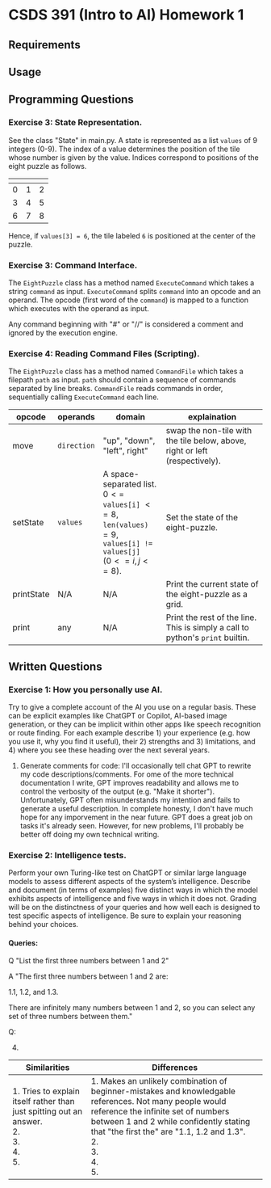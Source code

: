 
# CSDS 391 (Intro to AI) Homework 1

## Requirements

## Usage

## Programming Questions

### Exercise 3: State Representation.
See the class "State" in main.py. A state is represented as a list `values` of 9 integers (0-9). The index of a value determines the position of the tile whose number is given by the value. Indices correspond to positions of the eight puzzle as follows.

| <!-- -->    | <!-- -->   | <!-- -->    |
|---|---|---|
| 0 | 1 | 2 |
| 3 | 4 | 5 |
| 6 | 7 | 8 |

Hence, if `values[3] = 6`, the tile labeled `6` is positioned at the center of the puzzle.

### Exercise 3: Command Interface.
The `EightPuzzle` class has a method named `ExecuteCommand` which takes a string `command` as input. `ExecuteCommand` splits `command` into an opcode and an operand. The opcode (first word of the `command`) is mapped to a function which executes with the operand as input.

Any command beginning with "#" or "//" is considered a comment and ignored by the execution engine.

### Exercise 4: Reading Command Files (Scripting).
The `EightPuzzle` class has a method named `CommandFile` which takes a filepath `path` as input. `path` should contain a sequence of commands separated by line breaks. `CommandFile` reads commands in order, sequentially calling `ExecuteCommand` each line.
<span style="font-size:0.5em;">

| opcode | operands | domain | explaination |
|---|---|---|---|
| move | `direction` | "up", "down", "left", right" | swap the non-tile with the tile below, above, right or left (respectively). |
| setState | `values` | A space-separated list. <br> $0 <=$ `values[i]` $<= 8$, <br> `len(values)` $= 9$, <br>`values[i] != values[j]` <br> ($0 <= i, j <= 8$). | Set the state of the eight-puzzle. | scrambleState | `n` | An integer. `n >= 0`. | Perform `n` random moves on the eight-puzzle. |
| printState | N/A | N/A | Print the current state of the eight-puzzle as a grid. |
| print | any | N/A | Print the rest of the line. This is simply a call to python's `print` builtin. |
</span>

## Written Questions

### Exercise 1: How you personally use AI. 
Try to give a complete account of the AI you use on a regular basis. These can be explicit examples 
like ChatGPT or Copilot, AI-based image generation, or they can be implicit
within other apps like speech recognition or route finding. For each example describe 1) your experience (e.g.
how you use it, why you find it useful), their 2) strengths and 3) limitations, and 4) where you see these
heading over the next several years.

1. Generate comments for code: I'll occasionally tell chat GPT to rewrite my code descriptions/comments.  For ome of the more technical documentation I write, GPT improves readability and allows me to control the verbosity of the output (e.g. "Make it shorter"). Unfortunately, GPT often misunderstands my intention and fails to generate a useful description.  In complete honesty, I don't have much hope for any imporvement in the near future.  GPT does a great job on tasks it's already seen.  However, for new problems, I'll probably be better off doing my own technical writing.

### Exercise 2: Intelligence tests. 
Perform your own Turing-like test on ChatGPT or similar large language
models to assess different aspects of the system’s intelligence. Describe and document (in terms of examples)
five distinct ways in which the model exhibits aspects of intelligence and five ways in which it does not.
Grading will be on the distinctness of your queries and how well each is designed to test specific aspects of
intelligence. Be sure to explain your reasoning behind your choices.

#### Queries:

Q "List the first three numbers between 1 and 2"

A "The first three numbers between 1 and 2 are:

   1.1, 1.2, and 1.3.

   There are infinitely many numbers between 1 and 2, so you can select any set of three numbers between them."

Q: 

4. 

| Similarities | Differences |
| --- | --- |
|1. Tries to explain itself rather than just spitting out an answer. <br> 2. <br>3. <br>4. <br>5. |1. Makes an unlikely combination of beginner-mistakes and knowledgable references. Not many people would reference the infinite set of numbers between 1 and 2 while confidently stating that "the first the" are "1.1, 1.2 and 1.3".<br>2. <br>3. <br>4. <br>5. |


